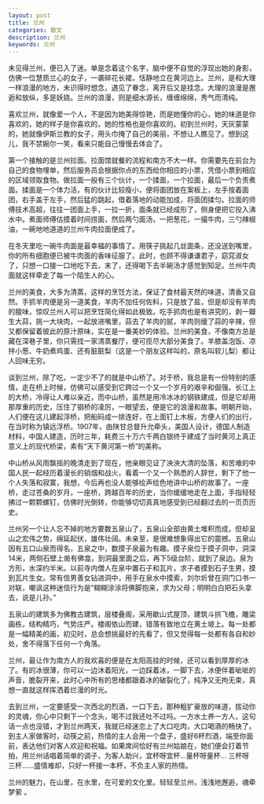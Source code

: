 ```yaml
---
layout: post
title: 兰州
categories: 散文
description: 兰州
keywords: 兰州
---
```


未见得兰州，便已入了迷。单是念着这个名字，脑中便不自觉的浮现出她的身影，仿佛一位慧质兰心的女子，一袭碎花长裙，恬静地立在黄河边上。兰州，是和大理一样浪漫的地方，未识得时想念，遇见了眷念，离开后又是挂念。大理的浪漫是邂逅和放纵，多是妖娆。兰州的浪漫，则是细水源长，缠缠绵绵，秀气而清纯。 

喜欢兰州，就像爱一个人，不是因为她美得惊艳，而是她懂你的心，她的味道是你喜欢的，她的样子是你喜欢的，她的性格也是你喜欢的。初到兰州时，天灰蒙蒙的，她就像伊斯兰教的女子，用头巾掩了自己的美丽，不想让人瞧见了。想到这儿，我不禁婉尔一笑，看来只能自己慢慢去体会了。

第一个接触的是兰州拉面。拉面馆就餐的流程和南方不大一样。你需要先在前台为自己的食物埋单，然后服务员会根据你点的东西给你相应的小票，凭借小票到相应的区域领取食物。做拉面一般有三个伙计，一个揉面，一个拉面，最后一个负责煮面。揉面是一个体力活，有的伙计比较瘦小，便将面团放在案板上，左手按着面团，右手盖于左手，然后猛的跳起，借着落地的动能加成，将面团揉匀。拉面的师傅技术高超，往往一团面上手，一拉一折，面条就已经成形了，侧身便把它投入沸水中。煮面师傅估摸着时间捞面，然后两勺面汤，一把葱花，一撮牛肉，三勺辣椒油，一碗地地道道的兰州牛肉拉面便成了。

在冬天里吃一碗牛肉面是最幸福的事情了。用筷子挑起几丝面条，还没送到嘴里，你的所有细胞便已被牛肉面的香味征服了。此时，也顾不得谦谦君子，窈窕淑女了，只想一口接一口地吃下去，末了，还得喝下去半碗汤才感觉到知足。兰州牛肉面就这样牵走了每一个陌生人的心。

兰州的美食，大多为清蒸，这样的烹饪方法，保证了食材最天然的味道，清香又自然。手抓羊肉便是另一道美食，羊肉不加任何佐料，只是放了盐，但是却没有羊肉的膻味，惊叹兰州人可以把烹饪简化得如此极致。吃手抓肉也是有讲究的，剥一瓣生大蒜，挑一大块肉，一起放进嘴里，蒜去了羊肉的腻，羊肉则缓了蒜的辛辣，但又都保留着彼此的原汁原味，实在是一番美妙的体验。兰州的美食，不像南方总是藏在深巷子里，你只需找一家清蒸餐厅，便可揽尽大部分美食了。羊膝盖泡饭、凉拌小葱、牛奶煮鸡蛋、还有脏脏梨（这是一个朋友这样叫的，原名叫软儿梨）都让人回味无穷。

谈到兰州，除了吃，一定少不了的就是中山桥了。对于桥，我总是有一份特别的感情，走在桥上时候，仿佛可以感受到它跨过一个又一个岁月的艰辛和倔强。长江上的大桥，冷得让人难以亲近，而中山桥，虽然是用冷冰冰的钢铁建成，但是它却用那厚重的历史，压住了钢桥的凌厉，一眼望去，便是它的浪漫和故事。明朝开始，人们便在这儿建起浮桥，把船码成一排连好，在上面钉上木板，方便人们的出行，在当时称为镇远浮桥。1907年，由陕甘总督升允牵头，美国人设计，德国人制造材料，中国人建造，历时三年，耗费三十万六千两白银终于建成了当时黄河上真正意义上的现代桥梁，素有“天下黄河第一桥”的美称。

中山桥从风雨飘摇的晚清走到了现在，他亲眼见证了泱泱大清的坠落，和苦难的中国人民一起经历着漫长的销烟和战火，看着一个又一个熟悉的人辞世，剩下了他一个人失落和寂寞，我想，今后再也没人能够绘声绘色地讲中山桥的故事了。一座桥，走过苍桑的岁月，一座桥，跨越百年的历史，当你缓缓地走在上面，手指轻轻拂过一颗颗螺钉，仿佛时光倒转，你能够切切真真地感受到已经翻过去的一页页历史。

兰州另一个让人忘不掉的地方要数五泉山了，五泉山全部由黄土堆积而成，但却呈山之宏伟之势，绵延起伏，雄伟壮阔。未亲至，是很难想象得出它的震撼。五泉山因有五口山泉而得名，五泉之中，数摸子泉最为有趣。摸子泉位于摸子洞中，洞深14米，两侧石壁上凿有佛龛，到洞最里面之后，再下5级台阶，就到了泉边。泉为方形，水深约半米。以前寺内僧人在泉中置石子和瓦片，求子者摸到石子生男，摸到瓦片生女。常有信男善女钻进洞中，用手在泉水中摸索，刘尔炘曾在洞门口书一对联，嘲讽这种迷信行为是“糊糊涂涂将佛脚抱来，求为父母；明明白白把石头拿去，说是儿孙。”

五泉山的建筑多为佛教古建筑，层楼叠阁，采用歇山式屋顶，建筑斗拱飞檐，雕梁画栋，结构精巧，气势庄严。楼阁依山而建，错落有致地立在黄土坡上。每一处都是一幅精美的画，初见时，总会想挑最好的先看了，但又觉得每一处都有各自和妙处，舍不得落下任何一个角落。

兰州，最让作为南方人的我欢喜的便是在太阳高挂的时候，还可以看到厚厚的冰了。有的冰很薄，你可以一边沐着阳光，一边踩着冰，一脚下去，冰便伴着呲呲的声音，脆裂开来，此时心中所有的思绪都跟着冰的破裂化了，纯净又无拘无束，真想一直就这样挥洒着烂漫的时光。

去到兰州，一定要感受一次西北的烈酒，一口下去，那种粗犷豪放的味道，拔动你的灵魂，你心中只剩下一个念头，喝不过我还吐不过吗。一方水土养一方人，这句话一点也没错，才到兰州两天，我就已经迷恋上了大口吃肉，大口喝酒的畅快了。到主人家做客时，动筷之前，热情的主人会用一个盘子，盛好6杯烈酒，端至你面前，表达他们对客人欢迎和祝福。如果席间恰好有兰州姑娘在，她们便会打着节拍，用兰州话唱着简单的调子，为客人助兴，宜杯呀宜杯…量杯呀量杯… 三杯呀三杯……盛情难却，只好一杯接一本杯，不负主人家的热情。

兰州的魅力，在山里，在水里，在可爱的文化里。轻轻至兰州，浅浅地邂逅，魂牵梦萦 。